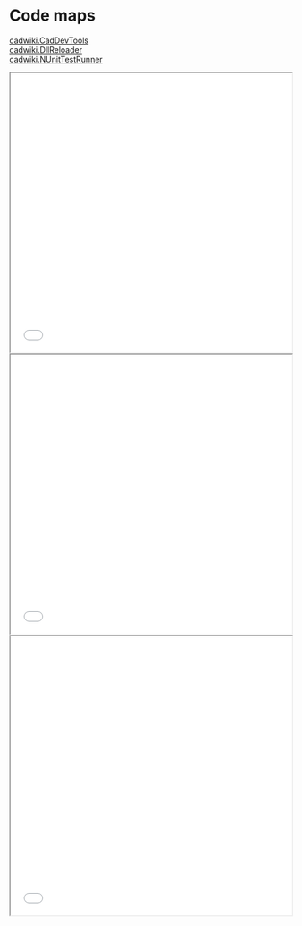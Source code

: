 ﻿# Code maps
[cadwiki.CadDevTools](https://github.com/cadwiki/cadwiki-nuget/blob/main/cadwiki-nuget/docs/cadwiki.CadDevTools.pdf)  
[cadwiki.DllReloader](https://github.com/cadwiki/cadwiki-nuget/blob/main/cadwiki-nuget/docs/cadwiki.DllReloader.pdf)  
[cadwiki.NUnitTestRunner](https://github.com/cadwiki/cadwiki-nuget/blob/main/cadwiki-nuget/docs/cadwiki.NUnitTestRunner.pdf)  
<iframe style="position: relative; height: 500px; width: 100%" src="/docs/cadwiki.CadDevTools.pdf#toolbar=0">  
</iframe>  

<iframe style="height: 500px; width: 100%" src="/docs/cadwiki.DllReloader.pdf">  
</iframe>  

<iframe style="position: relative; height: 500px; width: 100%" src="/docs/cadwiki.NUnitTestRunner.pdf">  
</iframe>  